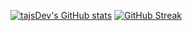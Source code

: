 [![tajsDev's GitHub stats](https://github-readme-stats.vercel.app/api?username=tajsDev)](https://github.com/anuraghazra/github-readme-stats)
[![GitHub Streak](https://streak-stats.demolab.com/?user=tajsDev)](https://git.io/streak-stats)
